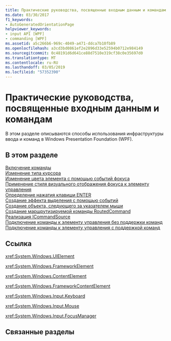 ```yaml
---
title: Практические руководства, посвященные входным данным и командам
ms.date: 03/30/2017
f1_keywords:
- AutoGeneratedOrientationPage
helpviewer_keywords:
- input API [WPF]
- commanding [WPF]
ms.assetid: a5c266b6-969c-4049-a471-ddca7b10fb89
ms.openlocfilehash: a3cd3bd0861ef2e2896d33e52594b0712e984149
ms.sourcegitcommit: 0c48191d6d641ce88d7510e319cf38c0e35697d0
ms.translationtype: MT
ms.contentlocale: ru-RU
ms.lasthandoff: 03/05/2019
ms.locfileid: "57352390"
---
```

# <a name="input-and-commands-how-to-topics"></a>Практические руководства, посвященные входным данным и командам
В этом разделе описываются способы использования инфраструктуры ввода и команд в Windows Presentation Foundation (WPF).  
  
## <a name="in-this-section"></a>В этом разделе  
 [Включение команды](how-to-enable-a-command.md)  
 [Изменение типа курсора](how-to-change-the-cursor-type.md)  
 [Изменение цвета элемента с помощью событий фокуса](how-to-change-the-color-of-an-element-using-focus-events.md)  
 [Применение стиля визуального отображения фокуса к элементу управления](how-to-apply-a-focusvisualstyle-to-a-control.md)  
 [Определение нажатия клавиши ENTER](how-to-detect-when-the-enter-key-pressed.md)  
 [Создание эффекта выделения с помощью событий](how-to-create-a-rollover-effect-using-events.md)  
 [Создание объекта, следующего за указателем мыши](how-to-make-an-object-follow-the-mouse-pointer.md)  
 [Создание маршрутизируемой команды RoutedCommand](how-to-create-a-routedcommand.md)  
 [Реализация ICommandSource](how-to-implement-icommandsource.md)  
 [Подключение команды к элементу управления без поддержки команд](how-to-hook-up-a-command-to-a-control-with-no-command-support.md)  
 [Подключение команды к элементу управления с поддержкой команд](how-to-hook-up-a-command-to-a-control-with-command-support.md)  
  
## <a name="reference"></a>Ссылка  
 <xref:System.Windows.UIElement>  
  
 <xref:System.Windows.FrameworkElement>  
  
 <xref:System.Windows.ContentElement>  
  
 <xref:System.Windows.FrameworkContentElement>  
  
 <xref:System.Windows.Input.Keyboard>  
  
 <xref:System.Windows.Input.Mouse>  
  
 <xref:System.Windows.Input.FocusManager>  
  
## <a name="related-sections"></a>Связанные разделы
